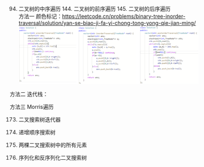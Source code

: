 94. 二叉树的中序遍历   144. 二叉树的前序遍历  145. 二叉树的后序遍历  
方法一 颜色标记：https://leetcode.cn/problems/binary-tree-inorder-traversal/solution/yan-se-biao-ji-fa-yi-chong-tong-yong-qie-jian-ming/
![遍历](https://raw.githubusercontent.com/liang233/leetcode-/main/image/%E4%BA%8C%E5%8F%89%E6%A0%91/2.png)

方法二 迭代栈：

方法三 Morris遍历

173. 二叉搜索树迭代器

897. 递增顺序搜索树

1305. 两棵二叉搜索树中的所有元素

1307. 序列化和反序列化二叉搜索树

